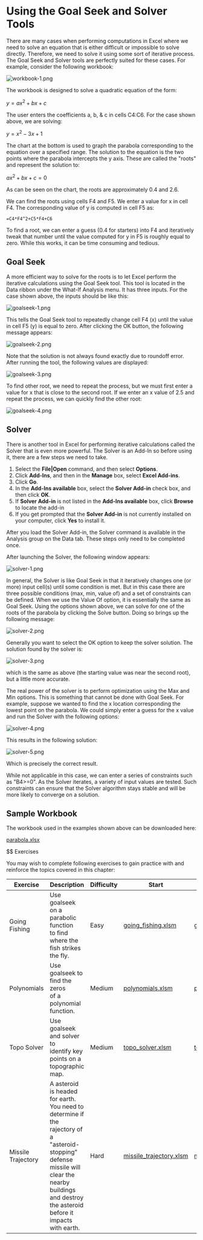 # Using the Goal Seek and Solver Tools

There are many cases when performing computations in Excel where we need to solve an equation that is either difficult or impossible to solve directly. Therefore, we need to solve it using some sort of iterative process. The Goal Seek and Solver tools are perfectly suited for these cases. For example, consider the following workbook:

![workbook-1.png](images/workbook-1.png)

The workbook is designed to solve a quadratic equation of the form:

$y = ax^2 + bx + c$

The user enters the coefficients a, b, & c in cells C4:C6. For the case shown above, we are solving:

$y = x^2 - 3x + 1$

The chart at the bottom is used to graph the parabola corresponding to the equation over a specified range. The solution to the equation is the two points where the parabola intercepts the y axis. These are called the "roots" and represent the solution to:

$ax^2 + bx + c = 0$

As can be seen on the chart, the roots are approximately 0.4 and 2.6.

We can find the roots using cells F4 and F5. We enter a value for x in cell F4. The corresponding value of y is computed in cell F5 as:

```excel
=C4*F4^2+C5*F4+C6
```

To find a root, we can enter a guess (0.4 for starters) into F4 and iteratively tweak that number until the value computed for y in F5 is roughly equal to zero. While this works, it can be time consuming and tedious.

## Goal Seek

A more efficient way to solve for the roots is to let Excel perform the iterative calculations using the Goal Seek tool. This tool is located in the Data ribbon under the What-If Analysis menu. It has three inputs. For the case shown above, the inputs should be like this:

![goalseek-1.png](images/goalseek-1.png)

This tells the Goal Seek tool to repeatedly change cell F4 (x) until the value in cell F5 (y) is equal to zero. After clicking the OK button, the following message appears:

![goalseek-2.png](images/goalseek-2.png)

Note that the solution is not always found exactly due to roundoff error. After running the tool, the following values are displayed:

![goalseek-3.png](images/goalseek-3.png)

To find other root, we need to repeat the process, but we must first enter a value for x that is close to the second root. If we enter an x value of 2.5 and repeat the process, we can quickly find the other root:

![goalseek-4.png](images/goalseek-4.png)

## Solver

There is another tool in Excel for performing iterative calculations called the Solver that is even more powerful. The Solver is an Add-In so before using it, there are a few steps we need to take.

1. Select the **File|Open** command, and then select **Options**.
2. Click **Add-Ins**, and then in the **Manage** box, select **Excel Add-ins**.
3. Click **Go**.
4. In the **Add-Ins available** box, select the **Solver Add-in** check box, and then click **OK**.
5. If **Solver Add-in** is not listed in the **Add-Ins available** box, click **Browse** to locate the add-in
6. If you get prompted that the **Solver Add-in** is not currently installed on your computer, click **Yes** to install it.

After you load the Solver Add-in, the Solver command is available in the Analysis group on the Data tab. These steps only need to be completed once.

After launching the Solver, the following window appears:

![solver-1.png](images/solver-1.png)

In general, the Solver is like Goal Seek in that it iteratively changes one (or more) input cell(s) until some condition is met. But in this case there are three possible conditions (max, min, value of) and a set of constraints can be defined. When we use the Value Of option, it is essentially the same as Goal Seek. Using the options shown above, we can solve for one of the roots of the parabola by clicking the Solve button. Doing so brings up the following message:

![solver-2.png](images/solver-2.png)

Generally you want to select the OK option to keep the solver solution. The solution found by the solver is:

![solver-3.png](images/solver-3.png)

which is the same as above (the starting value was near the second root), but a little more accurate.

The real power of the solver is to perform optimization using the Max and Min options. This is something that cannot be done with Goal Seek. For example, suppose we wanted to find the x location corresponding the lowest point on the parabola. We could simply enter a guess for the x value and run the Solver with the following options:

![solver-4.png](images/solver-4.png)

This results in the following solution:

![solver-5.png](images/solver-5.png)

Which is precisely the correct result.

While not applicable in this case, we can enter a series of constraints such as "B4>=0". As the Solver iterates, a variety of input values are tested. Such constraints can ensure that the Solver algorithm stays stable and will be more likely to converge on a solution.

## Sample Workbook

The workbook used in the examples shown above can be downloaded here:

[parabola.xlsx](files/parabola.xlsx)

$$ Exercises

You may wish to complete following exercises to gain practice with and reinforce the topics covered in this chapter:

| Exercise | Description                                                                                                                                                                                             | Difficulty | Start | Solution                                              |
|----------|---------------------------------------------------------------------------------------------------------------------------------------------------------------------------------------------------------|------------|-------|-------------------------------------------------------|
| Going Fishing | Use goalseek on a parabolic function<br> to find where the fish strikes the fly.                                                                                                                        | Easy | [going_fishing.xlsm](files/going_fishing.xlsm) | [going_fishing_key.xlsm](files/going_fishing_key.xlsm) |
| Polynomials | Use goalseek to find the zeros<br> of a polynomial function.                                                                                                                                                | Medium | [polynomials.xlsm](files/polynomials.xlsm) | [polynomials_key.xlsm](files/polynomials_key.xlsm)                                                      |
| Topo Solver | Use goalseek and solver to <br>identify key points on a topographic<br> map.                                                                                                                                    | Medium | [topo_solver.xlsm](files/topo_solver.xlsm) |          [topo_solver_key.xlsm](files/topo_solver_key.xlsm)                         |
| Missile Trajectory | A asteroid is headed for earth.<br> You need to determine if the <br>rajectory of a "asteroid-stopping" defense <br>missile will clear the nearby buildings<br> and destroy the asteroid before it <br>impacts with earth. | Hard | [missile_trajectory.xlsm](files/missile_trajectory.xlsm) |                      [missile_trajectory_key.xlsm](files/missile_trajectory_key.xlsm)      |

